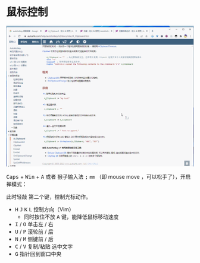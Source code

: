 # 鼠标控制

![鼠标禅模式](../img/mouse-move.gif)

<kbd>Caps</kbd> + <kbd>Win</kbd> + <kbd>A</kbd> 或者 猴子输入法 <kbd>;</kbd> `mm` （即 mouse move ，可以松手了），开启禅模式：

此时轻敲 <kbd>第二个键</kbd>，控制光标动作。

- <kbd>H</kbd> <kbd>J</kbd> <kbd>K</kbd> <kbd>L</kbd> 控制方向（Vim）
  - 同时按住不放 <kbd>A</kbd> 键，能降低鼠标移动速度
- <kbd>I</kbd> / <kbd>O</kbd> 单击左 / 右
- <kbd>U</kbd> / <kbd>P</kbd> 滚轮前 / 后
- <kbd>N</kbd> / <kbd>M</kbd> 侧键前 / 后
- <kbd>C</kbd> / <kbd>V</kbd> 复制/粘贴 选中文字
- <kbd>G</kbd> 指针回到窗口中央
